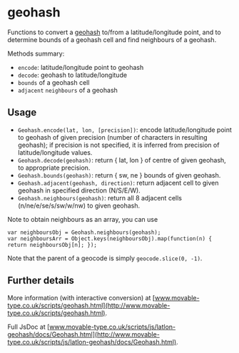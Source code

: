 geohash
=======

Functions to convert a [geohash](http://en.wikipedia.org/wiki/Geohash) to/from a latitude/longitude
point, and to determine bounds of a geohash cell and find neighbours of a geohash.

Methods summary:

- `encode`: latitude/longitude point to geohash
- `decode`: geohash to latitude/longitude
- `bounds` of a geohash cell
- `adjacent` `neighbours` of a geohash

Usage
-----

- `Geohash.encode(lat, lon, [precision])`: encode latitude/longitude point to geohash of given precision
   (number of characters in resulting geohash); if precision is not specified, it is inferred from
   precision of latitude/longitude values.
- `Geohash.decode(geohash)`: return { lat, lon } of centre of given geohash, to appropriate precision.
- `Geohash.bounds(geohash)`: return { sw, ne } bounds of given geohash.
- `Geohash.adjacent(geohash, direction)`: return adjacent cell to given geohash in specified direction (N/S/E/W).
- `Geohash.neighbours(geohash)`: return all 8 adjacent cells (n/ne/e/se/s/sw/w/nw) to given geohash.

Note to obtain neighbours as an array, you can use

    var neighboursObj = Geohash.neighbours(geohash);
    var neighboursArr = Object.keys(neighboursObj).map(function(n) { return neighboursObj[n]; });

Note that the parent of a geocode is simply `geocode.slice(0, -1)`.

Further details
---------------

More information (with interactive conversion) at
[www.movable-type.co.uk/scripts/geohash.html](http://www.movable-type.co.uk/scripts/geohash.html).

Full JsDoc at [www.movable-type.co.uk/scripts/js/latlon-geohash/docs/Geohash.html](http://www.movable-type.co.uk/scripts/js/latlon-geohash/docs/Geohash.html).
